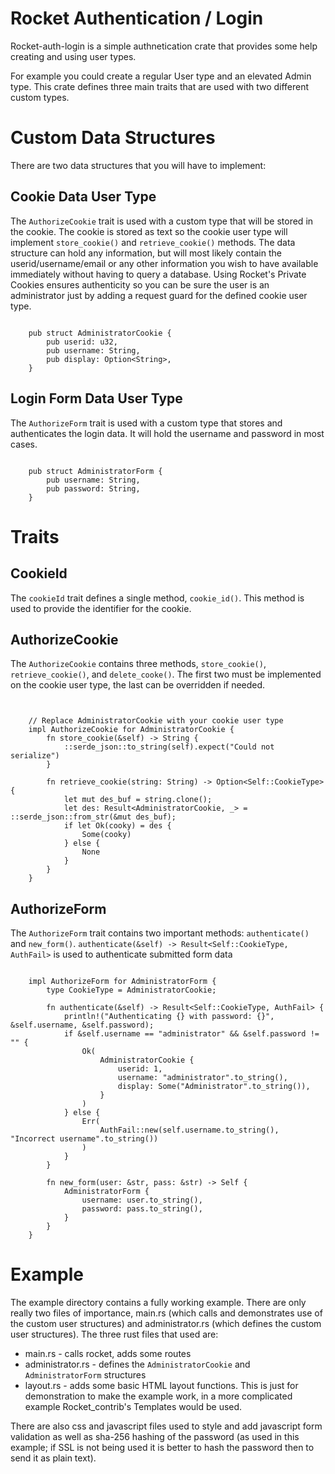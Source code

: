 # Rocket Authentication / Login
Rocket-auth-login is a simple authnetication crate that provides some help creating and using user types.

For example you could create a regular User type and an elevated Admin type.  This crate defines three main traits that are used with two different custom types.

# Custom Data Structures
There are two data structures that you will have to implement:

## Cookie Data User Type
The `AuthorizeCookie` trait is used with a custom type that will be stored in the cookie.  The cookie is stored as text so the cookie user type will implement `store_cookie()` and `retrieve_cookie()` methods.  The data structure can hold any information, but will most likely contain the userid/username/email or any other information you wish to have available immediately without having to query a database.  Using Rocket's Private Cookies ensures authenticity so you can be sure the user is an administrator just by adding a request guard for the defined cookie user type.

```

    pub struct AdministratorCookie {
        pub userid: u32,
        pub username: String,
        pub display: Option<String>,
    }

```

## Login Form Data User Type
The `AuthorizeForm` trait is used with a custom type that stores and authenticates the login data.  It will hold the username and password in most cases.

```

    pub struct AdministratorForm {
        pub username: String,
        pub password: String,
    }
```

# Traits
## CookieId
The `cookieId` trait defines a single method, `cookie_id()`.  This method is used to provide the identifier for the cookie.

## AuthorizeCookie
The `AuthorizeCookie` contains three methods, `store_cookie()`, `retrieve_cookie()`, and `delete_cooke()`.  The first two must be implemented on the cookie user type, the last can be overridden if needed.

```
    

    // Replace AdministratorCookie with your cookie user type
    impl AuthorizeCookie for AdministratorCookie {
        fn store_cookie(&self) -> String {
            ::serde_json::to_string(self).expect("Could not serialize")
        }
    
        fn retrieve_cookie(string: String) -> Option<Self::CookieType> {
            let mut des_buf = string.clone();
            let des: Result<AdministratorCookie, _> = ::serde_json::from_str(&mut des_buf);
            if let Ok(cooky) = des {
                Some(cooky)
            } else {
                None
            }
        }
    }
```

## AuthorizeForm
The `AuthorizeForm` trait contains two important methods: `authenticate()` and `new_form()`.  `authenticate(&self) -> Result<Self::CookieType, AuthFail>` is used to authenticate submitted form data

```

    impl AuthorizeForm for AdministratorForm {
        type CookieType = AdministratorCookie;
        
        fn authenticate(&self) -> Result<Self::CookieType, AuthFail> {
            println!("Authenticating {} with password: {}", &self.username, &self.password);
            if &self.username == "administrator" && &self.password != "" {
                Ok(
                    AdministratorCookie {
                        userid: 1,
                        username: "administrator".to_string(),
                        display: Some("Administrator".to_string()),
                    }
                )
            } else {
                Err(
                    AuthFail::new(self.username.to_string(), "Incorrect username".to_string())
                )
            }
        }
        
        fn new_form(user: &str, pass: &str) -> Self {
            AdministratorForm {
                username: user.to_string(),
                password: pass.to_string(),
            }
        }
    }
```

# Example
The example directory contains a fully working example.   There are only really two files of importance, main.rs (which calls and demonstrates use of the custom user structures) and administrator.rs (which defines the custom user structures). The three rust files that used are:

- main.rs - calls rocket, adds some routes
- administrator.rs - defines the `AdministratorCookie` and `AdministratorForm` structures
- layout.rs - adds some basic HTML layout functions.  This is just for demonstration to make the example work, in a more complicated example Rocket_contrib's Templates would be used.

There are also css and javascript files used to style and add javascript form validation as well as sha-256 hashing of the password (as used in this example; if SSL is not being used it is better to hash the password then to send it as plain text).



